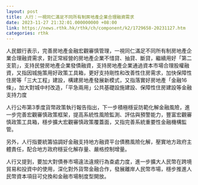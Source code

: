 ```yaml
---
layout: post
title: 人行：一視同仁滿足不同所有制房地產企業合理融資需求
date: 2023-11-27 21:32:01.000000000 +08:00
link: https://news.rthk.hk/rthk/ch/component/k2/1729658-20231127.htm
categories: rthk
---
```


人民銀行表示，完善房地產金融宏觀審慎管理，一視同仁滿足不同所有制房地產企業合理融資需求，對正常經營的房地產企業不惜貸、抽貸、斷貸，繼續用好「第二支箭」，支持民營房地產企業發債融資，支持房地產企業通過資本市場合理股權融資，又指因城施策用好政策工具箱，更好支持剛性和改善性住房需求，加快保障性住房等「三大工程」建設，構建房地產發展新模式，又指落實好房地產「金融16條」，加大對城中村改造，「平急兩用」公共基礎設施建設、保障性住房建設等金融支持力度

人行公布第3季度貨幣政策執行報告指出，下一步積極穩妥防範化解金融風險，進一步完善宏觀審慎政策框架，提高系統性風險監測、評估與預警能力，豐富宏觀審慎政策工具箱，穩步擴大宏觀審慎政策覆蓋面，又指完善系統重要性金融機構監管。

另外，人行指要統籌協調好金融支持地方融資平台債務風險化解，壓實地方政府主體責任，配合地方政府穩妥化解存量、嚴格控制增量。

人行又提到，要加大對債券市場違法違規行為查處力度，進一步擴大人民幣在跨境貿易和投資中的使用，深化對外貨幣金融合作，發展離岸人民幣市場，穩步推進人民幣資本項目可兌換和金融市場制度型開放。
